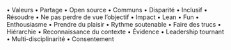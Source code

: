 •	Valeurs
  •	Partage
    •	Open source
    •	Communs
    •	Disparité
    •	Inclusif
  •	Résoudre
    •	Ne pas perdre de vue l’objectif
    •	Impact
    •	Lean
    •	Fun
  •	Enthousiasme
    •	Prendre du plaisir
    •	Rythme soutenable
    •	Faire des trucs
  •	Hiérarchie
    •	Reconnaissance du contexte
    •	Évidence
    •	Leadership tournant
    •	Multi-disciplinarité
    •	Consentement
